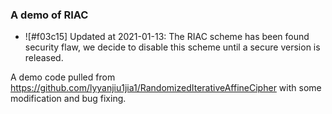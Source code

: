 ### A demo of RIAC


- ![#f03c15] Updated at 2021-01-13: The RIAC scheme has been found security flaw, we decide to disable this scheme until a secure version is released.

A demo code pulled from https://github.com/lyyanjiu1jia1/RandomizedIterativeAffineCipher with some modification and bug fixing.
